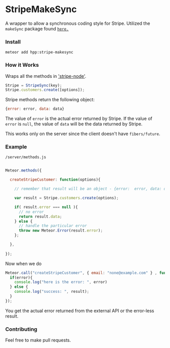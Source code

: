 StripeMakeSync
=========================

A wrapper to allow a synchronous coding style for Stripe. Utilized the `makeSync` package found [`here.`](https://github.com/fuzzybabybunny/hpp-makeSync)

### Install

`meteor add hpp:stripe-makesync`

### How it Works

Wraps all the methods in ['stripe-node'](https://github.com/stripe/stripe-node).

```javascript
Stripe = StripeSync(key);
Stripe.customers.create([options]);
```

Stripe methods return the following object:

```javascript
{error: error, data: data}
```

The value of `error` is the actual error returned by Stripe. If the value of `error` is `null`, the value of `data` will be the data returned by Stripe.

This works only on the server since the client doesn't have `fibers/future`.

### Example

`/server/methods.js`

```javascript

Meteor.methods({

  createStripeCustomer: function(options){

    // remember that result will be an object - {error:  error, data: data}

    var result = Stripe.customers.create(options);

    if( result.error === null ){
      // no error
      return result.data;
    } else {
      // handle the particular error
      throw new Meteor.Error(result.error);
    };

  },
  
});

```

Now when we do 

```javascript
Meteor.call("createStripeCustomer", { email: "none@example.com" } , function(error, result){
  if(error){
    console.log("here is the error: ", error)
  } else {
    console.log("success: ", result);
  }
});
```

You get the actual error returned from the external API or the error-less result.

### Contributing

Feel free to make pull requests. 